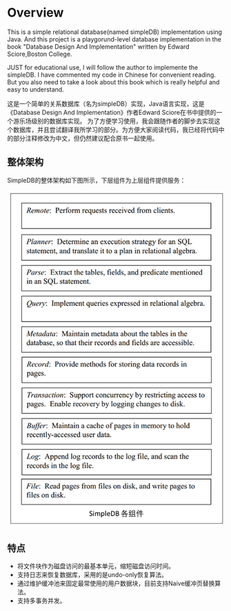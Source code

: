 # Overview
This is a simple relational database(named simpleDB) implementation using Java. And this project is a playgorund-level database implementation in the book "Database Design And Implementation" written by Edward Sciore,Boston College.

JUST for educational use, I will follow the author to implemente the simpleDB. I have commented my code in Chinese for convenient reading. But you also need to take a look about this book which is really helpful and easy to understand.

这是一个简单的关系数据库（名为simpleDB）实现，Java语言实现，这是《Database Design And Implementation》作者Edward Sciore在书中提供的一个游乐场级别的数据库实现。 为了方便学习使用，我会跟随作者的脚步去实现这个数据库，并且尝试翻译我所学习的部分。为方便大家阅读代码，我已经将代码中的部分注释修改为中文，但仍然建议配合原书一起使用。

## 整体架构

SimpleDB的整体架构如下图所示，下层组件为上层组件提供服务：

![](part3/part3-01.png)

## 特点

- 将文件块作为磁盘访问的最基本单元，缩短磁盘访问时间。
- 支持日志来恢复数据库，采用的是undo-only恢复算法。
- 通过维护缓冲池来固定最常使用的用户数据块，目前支持Naive缓冲页替换算法。
- 支持多事务并发。

